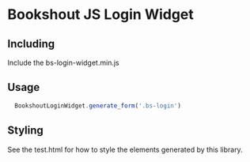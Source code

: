 # Bookshout JS Login Widget

## Including
Include the bs-login-widget.min.js

## Usage
```js
  BookshoutLoginWidget.generate_form('.bs-login')
```


## Styling
See the test.html for how to style the elements generated by this library.
